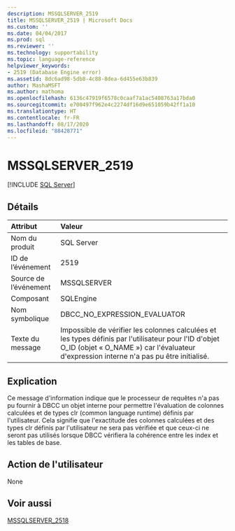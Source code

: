```yaml
---
description: MSSQLSERVER_2519
title: MSSQLSERVER_2519 | Microsoft Docs
ms.custom: ''
ms.date: 04/04/2017
ms.prod: sql
ms.reviewer: ''
ms.technology: supportability
ms.topic: language-reference
helpviewer_keywords:
- 2519 (Database Engine error)
ms.assetid: 8dc6ad98-5db8-4c88-8dea-6d455e63b839
author: MashaMSFT
ms.author: mathoma
ms.openlocfilehash: 6136c47919f6578c0caaf7a1ac5408763a17bda0
ms.sourcegitcommit: e700497f962e4c2274df16d9e651059b42ff1a10
ms.translationtype: HT
ms.contentlocale: fr-FR
ms.lasthandoff: 08/17/2020
ms.locfileid: "88428771"
---
```

# <a name="mssqlserver_2519"></a>MSSQLSERVER_2519
 [!INCLUDE [SQL Server](../../includes/applies-to-version/sqlserver.md)]
  
## <a name="details"></a>Détails  
  
| Attribut | Valeur |  
| :-------- | :---- |  
|Nom du produit|SQL Server|  
|ID de l’événement|2519|  
|Source de l’événement|MSSQLSERVER|  
|Composant|SQLEngine|  
|Nom symbolique|DBCC_NO_EXPRESSION_EVALUATOR|  
|Texte du message|Impossible de vérifier les colonnes calculées et les types définis par l'utilisateur pour l'ID d'objet O_ID (objet « O_NAME ») car l'évaluateur d'expression interne n'a pas pu être initialisé.|  
  
## <a name="explanation"></a>Explication  
Ce message d'information indique que le processeur de requêtes n'a pas pu fournir à DBCC un objet interne pour permettre l'évaluation de colonnes calculées et de types clr (common language runtime) définis par l'utilisateur. Cela signifie que l'exactitude des colonnes calculées et des types clr définis par l'utilisateur ne sera pas vérifiée et que ceux-ci ne seront pas utilisés lorsque DBCC vérifiera la cohérence entre les index et les tables de base.  
  
## <a name="user-action"></a>Action de l'utilisateur  
None  
  
## <a name="see-also"></a>Voir aussi  
[MSSQLSERVER_2518](~/relational-databases/errors-events/mssqlserver-2518-database-engine-error.md)  
  

